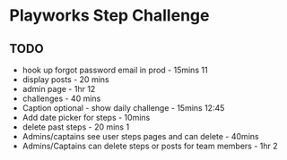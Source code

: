 # Playworks Step Challenge

## TODO

<!-- - team home page - 30 mins -->
<!-- - content pages - 20 mins -->
<!-- - step table - 20 mins -->
<!-- - create posts - 40 mins -->
<!-- - add photo atttachments for users - 20mins -->
<!-- - add photo atttachments for teams - 15mins -->
<!-- - Add team photo to team page - 15mins -->
- hook up forgot password email in prod - 15mins
11
- display posts - 20 mins
- admin page - 1hr
12
- challenges - 40 mins
- Caption optional - show daily challenge - 15mins
12:45
- Add date picker for steps - 10mins
- delete past steps - 20 mins
1
- Admins/captains see user steps pages and can delete - 40mins
- Admins/Captains can delete steps or posts for team members - 1hr
2
